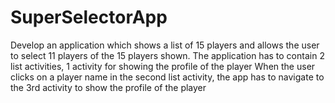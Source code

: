 # SuperSelectorApp
Develop an application which shows a list of 15 players and allows the user to select 11 players of the 15 players shown. The application has to contain 2 list activities, 1 activity for showing the profile of the player 
When the user clicks on a player name in the second list activity, the app has to navigate to the 3rd activity to show the profile of the player 
